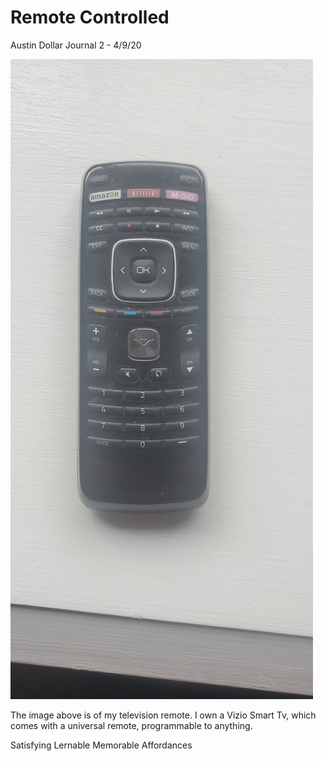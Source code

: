 # Remote Controlled 

Austin Dollar Journal 2 - 4/9/20



![Picture of my Remote](https://github.com/UsabilityEngineering/uxportfolio-a-ddollar-cs/blob/master/assets/remote.jpg "Picture of My Remote")

The image above is of my television remote. I own a Vizio Smart Tv, which comes with a universal remote, programmable to anything. 



Satisfying Lernable Memorable   Affordances
